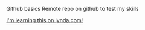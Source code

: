 Github basics
Remote repo on github to test my skills

[I'm learning this on lynda.com!](http://www.lynda.com)
